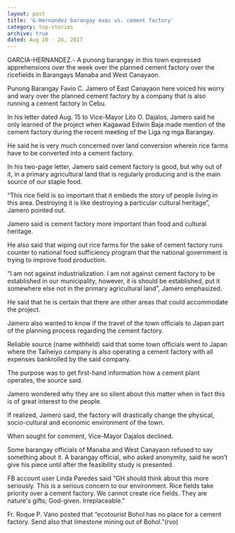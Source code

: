 ```yaml
---
layout: post
title: 'G-Hernandez barangay exec vs. cement factory'
category: top-stories
archive: true
dated: Aug 20 - 26, 2017
---
```


GARCIA-HERNANDEZ.- A punong barangay in this town expressed apprehensions over the week over the planned cement factory over the ricefields in  Barangays Manaba and West Canayaon.

Punong Barangay Favio C. Jamero of East Canayaon here voiced his worry and wary over the planned cement factory by a company that is also running a cement factory in Cebu.

In his letter dated Aug. 15 to Vice-Mayor Lito O. Dajalos, Jamero said he only learned of the project when Kagawad Edwin Baja made mention of the cement factory during the recent meeting of the Liga ng mga Barangay.

He said he is very much concerned over land conversion wherein rice farms have to be converted into a cement factory.

In his two-page letter, Jamero said cement factory is good, but why out of it, in a primary agricultural land that is regularly producing and is the main source of our staple food. 

“This rice field is so important that it embeds the story of people living in this area. Destroying it is like destroying a particular cultural heritage”, Jamero pointed out.

Jamero said is cement factory more important than food and cultural heritage.

He also said that wiping out rice farms for the sake of cement factory runs counter to national food sufficiency program that the national government is trying to improve food production.

“I am not against industrialization. I am not against cement factory to be established in our municipality, however, it is should be established, put it somewhere else not in the primary agricultural land”, Jamero emphasized.

He said that he is certain that there are other areas that could accommodate the project.

Jamero also wanted to know if the travel of the town officials to Japan part of the planning process regarding the cement factory.

Reliable source (name withheld) said that some town officials went to Japan where the Taiheiyo company is also operating a cement factory with all expenses bankrolled by the said company. 

The purpose was to get first-hand information how a cement plant operates, the source said.

Jamero wondered why they are so silent about this matter when in fact this is of great interest to the people.

If realized, Jamero said, the factory will drastically change the physical, socio-cultural and economic environment of the town.

When sought for comment, Vice-Mayor Dajalos declined.

Some barangay officials of Manaba and West Canayaon refused to say something about it. A barangay official, who asked anonymity, said he won’t give his piece until after the feasibility study is presented.

FB account user Linda Paredes said “GH should think about this more seriously. This is a serious concern to our environment. Rice fields take priority over a cement factory. We cannot create rice fields. They are nature's gifts; God-given. Irreplaceable.”

Fr. Roque P. Vano posted that  “ecotourist Bohol has no place for a cement factory. Send also that limestone mining out of Bohol.”(rvo)

